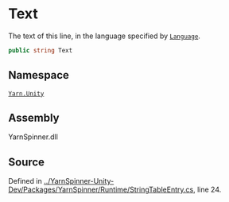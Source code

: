 # Text

The text of this line, in the language specified by [`Language`](stringtableentry.language.md).

```csharp
public string Text
```

## Namespace

[`Yarn.Unity`](../)

## Assembly

YarnSpinner.dll

## Source

Defined in [../YarnSpinner-Unity-Dev/Packages/YarnSpinner/Runtime/StringTableEntry.cs](https://github.com/YarnSpinnerTool/YarnSpinner-Unity//blob/develop/Runtime/StringTableEntry.cs#L24), line 24.

